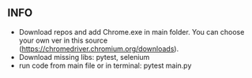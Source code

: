 ## INFO

- Download repos and add Chrome.exe in main folder. You can choose your own ver in this source (https://chromedriver.chromium.org/downloads). 
- Download missing libs: pytest, selenium
- run code from main file or in terminal: pytest main.py
